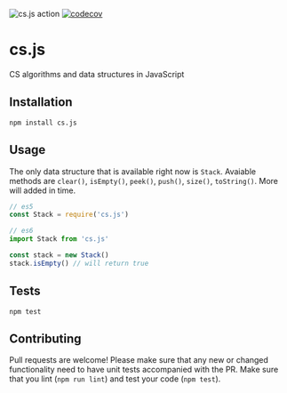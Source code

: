 ![cs.js action](https://github.com/jesselpalmer/cs.js/workflows/cs.js%20action/badge.svg)
[![codecov](https://codecov.io/gh/jesselpalmer/cs.js/branch/master/graph/badge.svg)](https://codecov.io/gh/jesselpalmer/cs.js)

# cs.js

CS algorithms and data structures in JavaScript

## Installation
  
  ```
  npm install cs.js
  ```

## Usage

The only data structure that is available right now is `Stack`. Avaiable methods are `clear()`, `isEmpty()`, `peek()`, `push()`, `size()`, `toString()`. More will added in time.
  
  ```javascript
  // es5
  const Stack = require('cs.js')

  // es6
  import Stack from 'cs.js'

  const stack = new Stack()
  stack.isEmpty() // will return true
  ```

## Tests

  ```
  npm test
  ```

## Contributing

Pull requests are welcome! Please make sure that any new or changed functionality need to have unit tests accompanied with the PR. Make sure that you lint (`npm run lint`) and test your code (`npm test`).
  